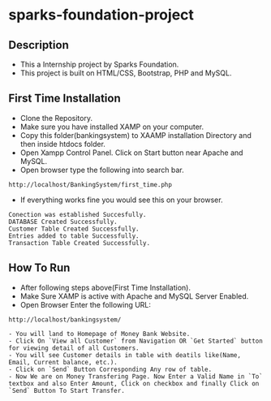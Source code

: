 # sparks-foundation-project

## Description
- This a Internship project by Sparks Foundation.
- This project is built on HTML/CSS, Bootstrap, PHP and MySQL.

## First Time Installation
- Clone the Repository.
- Make sure you have installed XAMP on your computer.
- Copy this folder(bankingsystem) to XAAMP installation Directory and then inside htdocs folder.
- Open Xampp Control Panel. Click on Start button near Apache and MySQL.
- Open browser type the following into search bar.
```
http://localhost/BankingSystem/first_time.php
```
- If everything works fine you would see this on your browser.
```
Conection was established Succesfully.
DATABASE Created Successfully.
Customer Table Created Successfully.
Entries added to table Successfully.
Transaction Table Created Successfully.
```
## How To Run
- After following steps above(First Time Installation).
- Make Sure XAMP is active with Apache and MySQL Server Enabled.
- Open Browser Enter the following URL:
```
http://localhost/bankingsystem/

- You will land to Homepage of Money Bank Website.
- Click On `View all Customer` from Navigation OR `Get Started` button for viewing detail of all Customers.
- You will see Customer details in table with deatils like(Name, Email, Current balance, etc.).
- Click on `Send` Button Corresponding Any row of table.
- Now We are on Money Transfering Page. Now Enter a Valid Name in `To` textbox and also Enter Amount, Click on checkbox and finally Click on `Send` Button To Start Transfer.
